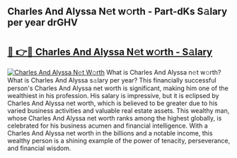 ## Charles And Alyssa N𝚎t w𝚘rth - Part-dKs S𝚊lary per year drGHV

# <h2><a href="http://gc48mc4.nevu.top/?p=Charles+And+Alyssa">🔗 👉🔴 Charles And Alyssa N𝚎t w𝚘rth - S𝚊lary</a></h2>

[![Charles And Alyssa N𝚎t W𝚘rth](https://i.imgur.com/Oavwk0R.jpeg)](http://gc48mc4.nevu.top/?p=Charles+And+Alyssa)
What is Charles And Alyssa n𝚎t w𝚘rth? What is Charles And Alyssa s𝚊lary per year?
This financially successful person's Charles And Alyssa net worth is significant, making him one of the wealthiest in his profession. His salary is impressive, but it is eclipsed by Charles And Alyssa net worth, which is believed to be greater due to his varied business activities and valuable real estate assets. This wealthy man, whose Charles And Alyssa net worth ranks among the highest globally, is celebrated for his business acumen and financial intelligence. With a Charles And Alyssa net worth in the billions and a notable income, this wealthy person is a shining example of the power of tenacity, perseverance, and financial wisdom.
